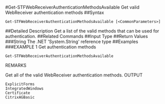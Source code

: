 #Get-STFWebReceiverAuthenticationMethodsAvailable
Get valid WebReceiver authentication methods
##Syntax
```Get-STFWebReceiverAuthenticationMethodsAvailable [<CommonParameters>]
```
##Detailed Description
Get a list of the valid methods that can be used for authentication.
##Related Commands
##Input Type
##Return Values
###String
The .NET 'System.String' reference type
##Examples
###EXAMPLE 1 Get authentication methods
```Get-STFWebReceiverAuthenticationMethodsAvailable
```
REMARKS

Get all of the valid WebReceiver authentication methods.
OUTPUT
```ExplicitForms
IntegratedWindows
Certificate
CitrixAGBasic
```

